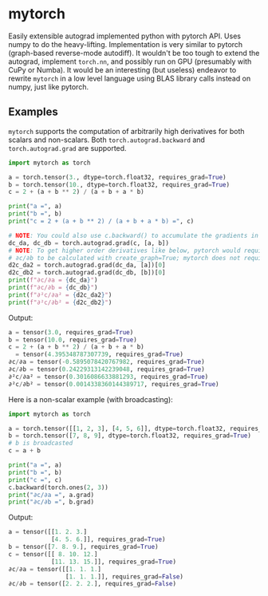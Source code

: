 # mytorch
Easily extensible autograd implemented python with pytorch API. Uses numpy to do the heavy-lifting. Implementation is very similar to pytorch (graph-based reverse-mode autodiff). It wouldn't be too tough to extend the autograd, implement `torch.nn`, and possibly run on GPU (presumably with CuPy or Numba). It would be an interesting (but useless) endeavor to rewrite `mytorch` in a low level language using BLAS library calls instead on numpy, just like pytorch.

## Examples
`mytorch` supports the computation of arbitrarily high derivatives for both scalars and non-scalars. Both `torch.autograd.backward` and `torch.autograd.grad` are supported.
```python
import mytorch as torch

a = torch.tensor(3., dtype=torch.float32, requires_grad=True)
b = torch.tensor(10., dtype=torch.float32, requires_grad=True)
c = 2 + (a + b ** 2) / (a + b + a * b)

print("a =", a)
print("b =", b)
print("c = 2 + (a + b ** 2) / (a + b + a * b) =", c)

# NOTE: You could also use c.backward() to accumulate the gradients in a.grad and b.grad
dc_da, dc_db = torch.autograd.grad(c, [a, b])
# NOTE: To get higher order derivatives like below, pytorch would require ∂c/∂a and
# ∂c/∂b to be calculated with create_graph=True; mytorch does not require it
d2c_da2 = torch.autograd.grad(dc_da, [a])[0]
d2c_db2 = torch.autograd.grad(dc_db, [b])[0]
print(f"∂c/∂a = {dc_da}")
print(f"∂c/∂b = {dc_db}")
print(f"∂²c/∂a² = {d2c_da2}")
print(f"∂²c/∂b² = {d2c_db2}")
```
Output:
```python
a = tensor(3.0, requires_grad=True)
b = tensor(10.0, requires_grad=True)
c = 2 + (a + b ** 2) / (a + b + a * b)
  = tensor(4.395348787307739, requires_grad=True)
∂c/∂a = tensor(-0.5895078420767982, requires_grad=True)
∂c/∂b = tensor(0.24229313142239048, requires_grad=True)
∂²c/∂a² = tensor(0.3016086633881293, requires_grad=True)
∂²c/∂b² = tensor(0.0014338360144389717, requires_grad=True)
```

Here is a non-scalar example (with broadcasting):
```python
import mytorch as torch

a = torch.tensor([[1, 2, 3], [4, 5, 6]], dtype=torch.float32, requires_grad=True)
b = torch.tensor([7, 8, 9], dtype=torch.float32, requires_grad=True)
# b is broadcasted
c = a + b

print("a =", a)
print("b =", b)
print("c =", c)
c.backward(torch.ones(2, 3))
print("∂c/∂a =", a.grad)
print("∂c/∂b =", b.grad)
```
Output:
```python
a = tensor([[1. 2. 3.]
            [4. 5. 6.]], requires_grad=True)
b = tensor([7. 8. 9.], requires_grad=True)
c = tensor([[ 8. 10. 12.]
            [11. 13. 15.]], requires_grad=True)
∂c/∂a = tensor([[1. 1. 1.]
                [1. 1. 1.]], requires_grad=False)
∂c/∂b = tensor([2. 2. 2.], requires_grad=False)
```

